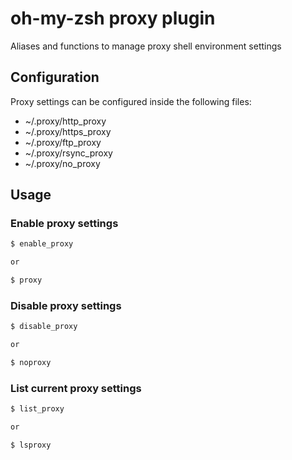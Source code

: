 # oh-my-zsh proxy plugin

Aliases and functions to manage proxy shell environment settings

## Configuration

Proxy settings can be configured inside the following files:

  * ~/.proxy/http_proxy
  * ~/.proxy/https_proxy
  * ~/.proxy/ftp_proxy
  * ~/.proxy/rsync_proxy
  * ~/.proxy/no_proxy

## Usage

### Enable proxy settings

```bash
$ enable_proxy

or

$ proxy
```

### Disable proxy settings

```bash
$ disable_proxy

or

$ noproxy
```

### List current proxy settings

```bash
$ list_proxy

or

$ lsproxy
```
